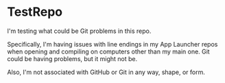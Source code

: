 # TestRepo
I'm testing what could be Git problems in this repo.

Specifically, I'm having issues with line endings in my App Launcher repos when opening and compiling on computers other than my main one. Git could be having problems, but it might not be.

Also,  I'm not associated with GitHub  or Git  in any way, shape,  or form.

